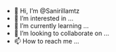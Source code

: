 - 👋 Hi, I’m @Sanirillamtz
- 👀 I’m interested in ...
- 🌱 I’m currently learning ...
- 💞️ I’m looking to collaborate on ...
- 📫 How to reach me ...

<!---
Sanirillamtz/Sanirillamtz is a ✨ special ✨ repository because its `README.md` (this file) appears on your GitHub profile.
You can click the Preview link to take a look at your changes.
--->

